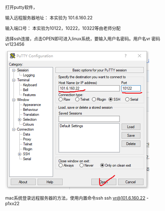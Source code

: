

打开putty软件，

输入远程服务器地址：  本实验为  101.6.160.22

输入端口号：                   本实验为10122，10222，10322等由老师分配

选择ssh连接，点击OPEN即可进入linux系统，要输入用户名密码。用户名vr 密码vr123456

![图示](pic/putty1.png)

mac系统登录远程服务器的方法，使用内置命令ssh
 ssh vr@101.6.160.22 -p1xx22   
